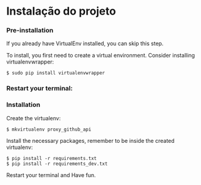 # Instalação do projeto

### Pre-installation

If you already have VirtualEnv installed, you can skip this step.

To install, you first need to create a virtual environment. Consider installing virtualenvwrapper:

    $ sudo pip install virtualenvwrapper

### Restart your terminal:

### Installation

Create the virtualenv:

    $ mkvirtualenv proxy_github_api

     
Install the necessary packages, remember to be inside the created virtualenv:

    $ pip install -r requirements.txt
    $ pip install -r requirements_dev.txt

    
Restart your terminal and Have fun.
